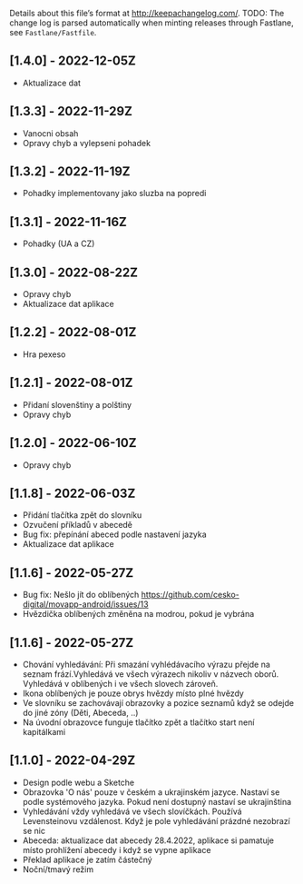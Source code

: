 Details about this file’s format at <http://keepachangelog.com/>. 
TODO: The change log is parsed automatically when minting releases through Fastlane, see `Fastlane/Fastfile`.

## [1.4.0] - 2022-12-05Z
- Aktualizace dat

## [1.3.3] - 2022-11-29Z
- Vanocni obsah
- Opravy chyb a vylepseni pohadek

## [1.3.2] - 2022-11-19Z
- Pohadky implementovany jako sluzba na popredi

## [1.3.1] - 2022-11-16Z
- Pohadky (UA a CZ)

## [1.3.0] - 2022-08-22Z
- Opravy chyb
- Aktualizace dat aplikace

## [1.2.2] - 2022-08-01Z
- Hra pexeso

## [1.2.1] - 2022-08-01Z
- Přidaní slovenštiny a polštiny
- Opravy chyb

## [1.2.0] - 2022-06-10Z
- Opravy chyb

## [1.1.8] - 2022-06-03Z
- Přidání tlačítka zpět do slovníku
- Ozvučení příkladů v abecedě
- Bug fix: přepínání abeced podle nastavení jazyka
- Aktualizace dat aplikace

## [1.1.6] - 2022-05-27Z
- Bug fix: Nešlo jít do oblíbených https://github.com/cesko-digital/movapp-android/issues/13
- Hvězdička oblíbených změněna na modrou, pokud je vybrána 

## [1.1.6] - 2022-05-27Z

- Chování vyhledávání: Při smazání vyhlédávacího výrazu přejde na seznam frází.Vyhledává ve všech výrazech nikoliv v názvech oborů. Vyhledává v oblíbených i ve všech slovech zároveň.
- Ikona oblíbených je pouze obrys hvězdy místo plné hvězdy
- Ve slovníku se zachovávají obrazovky a pozice seznamů když se odejde do jiné zóny (Děti, Abeceda, ..)
- Na úvodní obrazovce funguje tlačítko zpět a tlačítko start není kapitálkami

## [1.1.0] - 2022-04-29Z

- Design podle webu a Sketche
- Obrazovka 'O nás' pouze v českém a ukrajinském jazyce. Nastaví se podle systémového jazyka. Pokud není dostupný nastaví se ukrajinština
- Vyhledávání vždy vyhledává ve všech slovíčkách. Používá Levensteinovu vzdálenost. Když je pole vyhledávání prázdné nezobrazí se nic
- Abeceda: aktualizace dat abecedy 28.4.2022, aplikace si pamatuje místo prohlížení abecedy i když se vypne aplikace
- Překlad aplikace je zatím částečný
- Noční/tmavý režim
